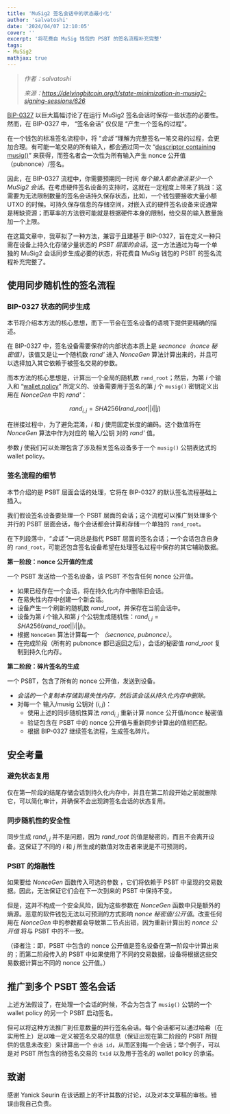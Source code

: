 ```yaml
---
title: 'MuSig2 签名会话中的状态最小化'
author: 'salvatoshi'
date: '2024/04/07 12:10:05'
cover: ''
excerpt: '将花费自 MuSig 钱包的 PSBT 的签名流程补充完整'
tags:
- MuSig2
mathjax: true
---
```



> *作者：salvatoshi*
> 
> *来源：<https://delvingbitcoin.org/t/state-minimization-in-musig2-signing-sessions/626>*



[BIP-0327](https://github.com/bitcoin/bips/blob/b3701faef2bdb98a0d7ace4eedbeefa2da4c89ed/bip-0327.mediawiki) 以巨大篇幅讨论了在运行 MuSig2 签名会话时保存一些状态的必要性。然而，在 BIP-0327 中， “签名会话” 仅仅是 “产生一个签名的过程”。

在一个钱包的标准签名流程中，将 “*会话* ”理解为完整签名一笔交易的过程，会更加合理。有可能一笔交易的所有输入，都会通过同一次 “[descriptor containing musig()](https://github.com/bitcoin/bips/pull/1540)” 来获得，而签名者会一次性为所有输入产生 nonce 公开值（pubnonce）/签名。

因此，在 BIP-0327 流程中，你需要预期同一时间 *每个输入都会激活至少一个 MuSig2 会话*。在考虑硬件签名设备的支持时，这就在一定程度上带来了挑战：这需要为无法限制数量的签名会话持久保存状态，比如，一个钱包要接收大量小额 UTXO 的时候。可持久保存信息的存储空间，对嵌入式的硬件签名设备来说通常是稀缺资源；而草率的方法很可能就是根据硬件本身的限制，给交易的输入数量施加一个上限。

在这篇文章中，我草拟了一种方法，兼容于且建基于 BIP-0327，旨在定义一种只需在设备上持久化存储少量状态的 *PSBT 层面的会话*。这一方法通过为每一个单独的 MuSig2 会话同步生成必要的状态，将花费自 MuSig 钱包的 PSBT 的签名流程补充完整了。

## 使用同步随机性的签名流程

### BIP-0327 状态的同步生成

本节将介绍本方法的核心思想，而下一节会在签名设备的语境下提供更精确的描述。

在 BIP-0327 中，签名设备需要保存的内部状态本质上是 *secnonce（nonce 秘密值）*，该值又是让一个随机数 *rand'* 进入 *NonceGen* 算法计算出来的，并且可以选择加入其它依赖于被签名交易的参数。

而本方法的核心思想是，计算出一个全局的随机数 `rand_root`；然后，为第 *i* 个输入和 “[wallet policy](https://github.com/bitcoin/bips/pull/1389)” 所定义的、设备需要用于签名的第 *j* 个 `musig()` 密钥定义出用在 *NonceGen* 中的 *rand'*：

$$rand_{i,j} = SHA256(rand\_root||i||j)$$

在拼接过程中，为了避免混淆，*i* 和 *j* 使用固定长度的编码。这个数值将在 *NonceGen* 算法中作为对应的 输入/公钥 对的 *rand'* 值。

参数 *j* 使我们可以处理包含了涉及相关签名设备多于一个 `musig()` 公钥表达式的 wallet policy。

### 签名流程的细节

本节介绍的是 PSBT 层面会话的处理，它将在 BIP-0327 的默认签名流程基础上插入。

我们假设签名设备要处理一个 PSBT 层面的会话；这个流程可以推广到处理多个并行的 PSBT 层面会话，每个会话都会计算和存储一个单独的 `rand_root`。

在下列段落中，“*会话* ”一词总是指代 PSBT 层面的签名会话；一个会话包含自身的 `rand_root`，可能还包含签名设备希望在处理签名过程中保存的其它辅助数据。

**第一阶段：nonce 公开值的生成**

一个 PSBT 发送给一个签名设备，该 PSBT 不包含任何 nonce 公开值。

- 如果已经存在一个会话，将在持久化内存中删除旧会话。
- 在易失性内存中创建一个新会话。
- 设备产生一个刷新的随机数 $rand\_root$，并保存在当前会话中。
- 设备为第 $i$ 个输入和第 $j$ 个公钥生成随机性：$rand_{i,j} = SHA256(rand\_root||i||j)$。
- 根据 `NonceGen` 算法计算每一个 *（secnonce, pubnonce）*。
- 在完成阶段（所有的 pubnonce 都已返回之后），会话的秘密值 $rand\_root$ 复制到持久化内存。

**第二阶段：碎片签名的生成**

一个 PSBT，包含了所有的 nonce 公开值，发送到设备。

- *会话的一个复制本存储到易失性内存，然后该会话从持久化内存中删除。*
- 对每一个 输入/musig 公钥对 $(i,j)$：
  - 使用上述的同步随机性算法 $rand_{i,j}$ 重新计算 nonce 公开值/nonce 秘密值
  - 验证包含在 PSBT 中的 nonce 公开值与重新同步计算出的值相匹配。
  - 根据 BIP-0327 继续签名流程，生成签名碎片。

## 安全考量

### 避免状态复用

仅在第一阶段的结尾存储会话到持久化内存中，并且在第二阶段开始之前就删除它，可以简化审计，并确保不会出现跨签名会话的状态复用。

### 同步随机性的安全性

同步生成 $rand_{i,j}$ 并不是问题，因为 $rand\_root$ 的值是秘密的，而且不会离开设备。这保证了不同的 $i$ 和 $j$ 所生成的数值对攻击者来说是不可预测的。

### PSBT 的熔融性

如果要给 *NonceGen* 函数传入可选的参数 ，它们将依赖于 PSBT 中呈现的交易数据。因此，无法保证它们会在下一次到来的 PSBT 中保持不变。

但是，这并不构成一个安全风险，因为这些参数在 *NonceGen* 函数中只是额外的熵源。恶意的软件钱包无法以可预测的方式影响 *nonce 秘密值/公开值*。改变任何用在 *NonceGen* 中的参数都会导致第二节点出错，因为重新计算出的 *nonce 公开值* 将与 PSBT 中的不一致。

（译者注：即，PSBT 中包含的 nonce 公开值是签名设备在第一阶段中计算出来的；而第二阶段传入的 PSBT 中如果使用了不同的交易数据，设备将根据这些交易数据计算出不同的 nonce 公开值。）

## 推广到多个 PSBT 签名会话

上述方法假设了，在处理一个会话的时候，不会为包含了 `musig()` 公钥的一个 wallet policy 的另一个 PSBT 启动签名。

但可以将这种方法推广到任意数量的并行签名会话。每个会话都可以通过哈希（在实用性上）足以唯一定义被签名交易的信息（保证出现在第二阶段的 PSBT 所提供的信息未改变）来计算出一个 `会话 id`，从而区别每一个会话；举个例子，可以是对 PSBT 所包含的待签名交易的 `txid` 以及用于签名的 wallet policy 的承诺。

## 致谢

感谢 Yanick Seurin 在该话题上的不计其数的讨论，以及对本文草稿的审核。错误由我自己负责。